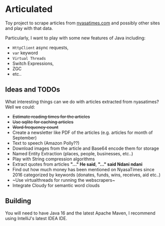 Articulated
===

Toy project to scrape articles from [nyasatimes.com](https://www.nyasatimes.com) and possibly other sites and play with that data.

Particularly, I want to play with some new features of Java including:
- `HttpClient` async requests, 
- `var` keyword
- `Virtual Threads`
- Switch Expressions,
- ZGC
- etc..

## Ideas and TODOs

What interesting things can we do with articles extracted from nyasatimes? Well we could:

- ~~Estimate reading times for the articles~~
- ~~Use sqlite for caching articles~~
- ~~Word frequency count~~
- Create a newsletter like PDF of the articles (e.g. articles for month of September)
- Text to speech (Amazon Polly??)
- Download images from the article and Base64 encode them for storage
- Named Entity Extraction (places, people, businesses, etc..)
- Play with String compression algorithms
- Extract quotes from articles **"..." He said**, **"..." said Ndani ndani**
- Find out how much money has been mentioned on NyasaTimes since 2016 categorized by keywords (donates, funds, wins, receives, aid etc..)
- ~Use virtualthreads for running the webscrapers~
- Integrate Cloudy for semantic word clouds

## Building

You will need to have Java 16 and the latest Apache Maven, I recommend using IntelliJ's latest IDEA IDE.
